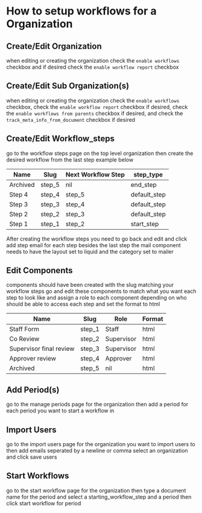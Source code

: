 # How to setup workflows for a Organization

## Create/Edit Organization
  when editing or creating the organization
  check the `enable workflows` checkbox
  and if desired check the `enable workflow report` checkbox

## Create/Edit Sub Organization(s)
  when editing or creating the organization
  check the `enable workflows` checkbox,
  check the `enable workflow report` checkbox if desired,
  check the `enable workflows from parents` checkbox if desired,
  and check the `track_meta_info_from_document` checkbox if desired

## Create/Edit Workflow_steps
  go to the workflow steps page on the top level organization
  then create the desired workflow from the last step example below

  | Name     | Slug   | Next Workflow Step | step_type    |
  |------    |------  |--------------------|-----------   |
  | Archived | step_5 | nil                | end_step     |
  | Step 4   | step_4 | step_5             | default_step |
  | Step 3   | step_3 | step_4             | default_step |
  | Step 2   | step_2 | step_3             | default_step |
  | Step 1   | step_1 | step_2             | start_step   |

  After creating the workflow steps you need to go back and edit and click add step email for each step besides the last step
  the mail component needs to have the layout set to liquid and the category set to mailer

## Edit Components
  components should have been created with the slug matching your workflow steps
  go and edit these components to match what you want each step to look like and assign a role to each component depending on who should be able to access each step and set the format to html

  | Name                    | Slug   | Role       | Format |
  |-------------------------|--------|------------|--------|
  | Staff Form              | step_1 | Staff      | html   |
  | Co Review               | step_2 | Supervisor | html   |
  | Supervisor final review | step_3 | Supervisor | html   |
  | Approver review         | step_4 | Approver   | html   |
  | Archived                | step_5 | nil        | html   |

## Add Period(s)
  go to the manage periods page for the organization then add a period for each period you want to start a workflow in

## Import Users
  go to the import users page for the organization you want to import users to
  then add emails seperated by a newline or comma select an organization and click save users

## Start Workflows
  go to the start workflow page for the organization then type a document name for the period and select a starting_workflow_step and a period then click start workflow for period
